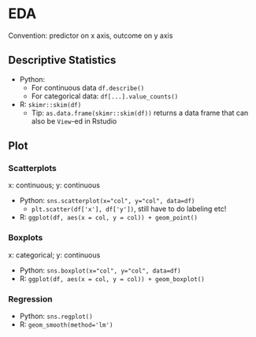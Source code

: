 # EDA
Convention: predictor on x axis, outcome on y axis

## Descriptive Statistics
- Python:
	- For continuous data `df.describe()`
	- For categorical data: `df[...].value_counts()`
- R: `skimr::skim(df)`
	- Tip: `as.data.frame(skimr::skim(df))` returns a data frame that can also be `View`-ed in Rstudio

## Plot
### Scatterplots
x: continuous; y: continuous

- Python: `sns.scatterplot(x="col", y="col", data=df)`
	- `plt.scatter(df['x'], df['y'])`, still have to do labeling etc!
- R: `ggplot(df, aes(x = col, y = col)) + geom_point()`

### Boxplots
x: categorical; y: continuous

- Python: `sns.boxplot(x="col", y="col", data=df)`
- R: `ggplot(df, aes(x = col, y = col)) + geom_boxplot()`

### Regression

- Python: `sns.regplot()`
- R: `geom_smooth(method='lm')`